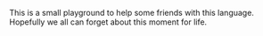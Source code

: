 This is a small playground to help some friends with this language. Hopefully we all can forget about this moment for life.